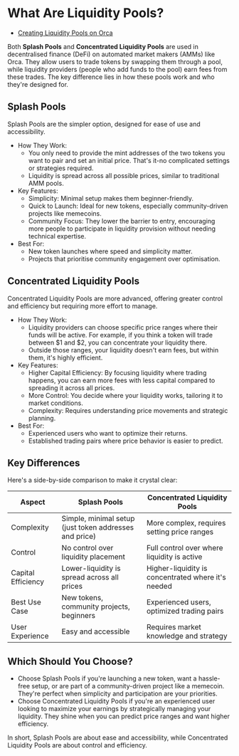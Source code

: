 # What Are Liquidity Pools?

- [Creating Liquidity Pools on Orca](https://dev.orca.so/Whirlpools%20SDKs/Whirlpools/Whirlpool%20Management/Create%20Pool)

Both **Splash Pools** and **Concentrated Liquidity Pools** are used in decentralised finance (DeFi) on automated market makers (AMMs) like Orca. They allow users to trade tokens by swapping them through a pool, while liquidity providers (people who add funds to the pool) earn fees from these trades. The key difference lies in how these pools work and who they're designed for.

## Splash Pools

Splash Pools are the simpler option, designed for ease of use and accessibility.

- How They Work:
  - You only need to provide the mint addresses of the two tokens you want to pair and set an initial price. That's it-no complicated settings or strategies required.
  - Liquidity is spread across all possible prices, similar to traditional AMM pools.
- Key Features:
  - Simplicity: Minimal setup makes them beginner-friendly.
  - Quick to Launch: Ideal for new tokens, especially community-driven projects like memecoins.
  - Community Focus: They lower the barrier to entry, encouraging more people to participate in liquidity provision without needing technical expertise.
- Best For:
  - New token launches where speed and simplicity matter.
  - Projects that prioritise community engagement over optimisation.

## Concentrated Liquidity Pools

Concentrated Liquidity Pools are more advanced, offering greater control and efficiency but requiring more effort to manage.

- How They Work:
  - Liquidity providers can choose specific price ranges where their funds will be active. For example, if you think a token will trade between $1 and $2, you can concentrate your liquidity there.
  - Outside those ranges, your liquidity doesn't earn fees, but within them, it's highly efficient.
- Key Features:
  - Higher Capital Efficiency: By focusing liquidity where trading happens, you can earn more fees with less capital compared to spreading it across all prices.
  - More Control: You decide where your liquidity works, tailoring it to market conditions.
  - Complexity: Requires understanding price movements and strategic planning.
- Best For:
  - Experienced users who want to optimize their returns.
  - Established trading pairs where price behavior is easier to predict.

## Key Differences

Here's a side-by-side comparison to make it crystal clear:

| Aspect             | Splash Pools                                           | Concentrated Liquidity Pools                       |
| ------------------ | ------------------------------------------------------ | -------------------------------------------------- |
| Complexity         | Simple, minimal setup (just token addresses and price) | More complex, requires setting price ranges        |
| Control            | No control over liquidity placement                    | Full control over where liquidity is active        |
| Capital Efficiency | Lower-liquidity is spread across all prices            | Higher-liquidity is concentrated where it's needed |
| Best Use Case      | New tokens, community projects, beginners              | Experienced users, optimized trading pairs         |
| User Experience    | Easy and accessible                                    | Requires market knowledge and strategy             |

## Which Should You Choose?

- Choose Splash Pools if you're launching a new token, want a hassle-free setup, or are part of a community-driven project like a memecoin. They're perfect when simplicity and participation are your priorities.
- Choose Concentrated Liquidity Pools if you're an experienced user looking to maximize your earnings by strategically managing your liquidity. They shine when you can predict price ranges and want higher efficiency.

In short, Splash Pools are about ease and accessibility, while Concentrated Liquidity Pools are about control and efficiency.
